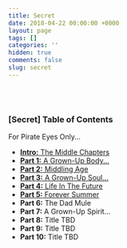 ```yaml
---
title: Secret
date: 2018-04-22 00:00:00 +0000
layout: page
tags: []
categories: ''
hidden: true
comments: false
slug: secret
---
```

<br><br>

### **\[Secret\] Table of Contents**

For Pirate Eyes Only...

* [**Intro:** The Middle Chapters](/2018/04/23/intro-the-middle-chapters.html)
* [**Part 1:** A Grown-Up Body...](/2018/04/30/part-1-a-grown-up-body.html)
* [**Part 2:** Middling Age](http://blog.ryanstraits.com/2018/05/07/part-2-middling-age.html)
* [**Part 3:** A Grown-Up Soul...](http://blog.ryanstraits.com/2018/05/14/part-4-a-grown-up-soul.html)
* [**Part 4:** Life In The Future](http://blog.ryanstraits.com/2018/05/21/part-4-life-in-the-future.html)
* [**Part 5:** Forever Summer](/part-5-forever-summer)
* **Part 6:** The Dad Mule
* **Part 7:** A Grown-Up Spirit...
* **Part 8:** Title TBD
* **Part 9:** Title TBD
* **Part 10:** Title TBD